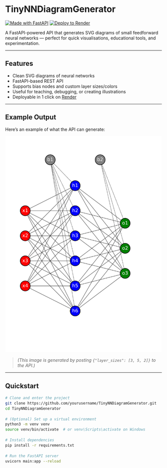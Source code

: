 # TinyNNDiagramGenerator

[![Made with FastAPI](https://img.shields.io/badge/Made%20with-FastAPI-009688?style=for-the-badge&logo=fastapi)](https://fastapi.tiangolo.com/)
[![Deploy to Render](https://img.shields.io/badge/Deployed%20on-Render-blueviolet?style=for-the-badge&logo=render)](https://render.com)

A FastAPI-powered API that generates SVG diagrams of small feedforward neural networks — perfect for quick visualisations, educational tools, and experimentation.

---

##  Features

-  Clean SVG diagrams of neural networks
-  FastAPI-based REST API
-  Supports bias nodes and custom layer sizes/colors
-  Useful for teaching, debugging, or creating illustrations
-  Deployable in 1 click on [Render](https://render.com)

---

##  Example Output

Here’s an example of what the API can generate:

![Tiny NN Example](example_diagram.svg)

> *(This image is generated by posting `{"layer_sizes": [3, 5, 2]}` to the API.)*

---

##  Quickstart

```bash
# Clone and enter the project
git clone https://github.com/yourusername/TinyNNDiagramGenerator.git
cd TinyNNDiagramGenerator

# (Optional) Set up a virtual environment
python3 -m venv venv
source venv/bin/activate  # or venv\Scripts\activate on Windows

# Install dependencies
pip install -r requirements.txt

# Run the FastAPI server
uvicorn main:app --reload
